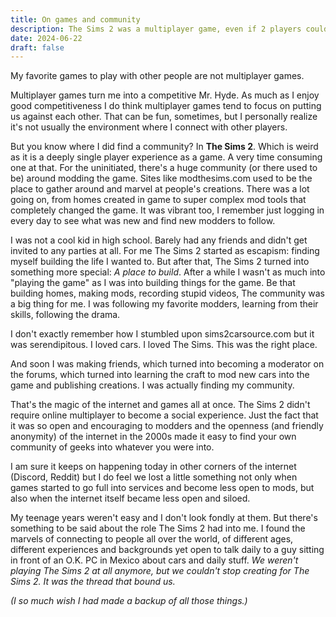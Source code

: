 ```yaml
---
title: On games and community
description: The Sims 2 was a multiplayer game, even if 2 players couldn't play at once
date: 2024-06-22
draft: false
---
```


My favorite games to play with other people are not multiplayer games.

Multiplayer games turn me into a competitive Mr. Hyde. As much as I enjoy good competitiveness I do think multiplayer games tend to focus on putting us against each other. That can be fun, sometimes, but I personally realize it's not usually the environment where I connect with other players.

But you know where I did find a community? In **The Sims 2**. Which is weird as it is a deeply single player experience as a game. A very time consuming one at that. For the uninitiated, there's a huge community (or there used to be) around modding the game. Sites like modthesims.com used to be the place to gather around and marvel at people's creations. There was a lot going on, from homes created in game to super complex mod tools that completely changed the game. It was vibrant too, I remember just logging in every day to see what was new and find new modders to follow.

I was not a cool kid in high school. Barely had any friends and didn't get invited to any parties at all. For me The Sims 2 started as escapism: finding myself building the life I wanted to. But after that, The Sims 2 turned into something more special: _A place to build_. After a while I wasn't as much into "playing the game" as I was into building things for the game. Be that building homes, making mods, recording stupid videos, The community was a big thing for me. I was following my favorite modders, learning from their skills, following the drama.

I don't exactly remember how I stumbled upon sims2carsource.com but it was serendipitous. I loved cars. I loved The Sims. This was the right place.

And soon I was making friends, which turned into becoming a moderator on the forums, which turned into learning the craft to mod new cars into the game and publishing creations. I was actually finding my community.

That's the magic of the internet and games all at once. The Sims 2 didn't require online multiplayer to become a social experience. Just the fact that it was so open and encouraging to modders and the openness (and friendly anonymity) of the internet in the 2000s made it easy to find your own community of geeks into whatever you were into.

I am sure it keeps on happening today in other corners of the internet (Discord, Reddit) but I do feel we lost a little something not only when games started to go full into services and become less open to mods, but also when the internet itself became less open and siloed.

My teenage years weren't easy and I don't look fondly at them. But there's something to be said about the role The Sims 2 had into me. I found the marvels of connecting to people all over the world, of different ages, different experiences and backgrounds yet open to talk daily to a guy sitting in front of an O.K. PC in Mexico about cars and daily stuff. _We weren't playing The Sims 2 at all anymore, but we couldn't stop creating for The Sims 2. It was the thread that bound us._

_(I so much wish I had made a backup of all those things.)_
